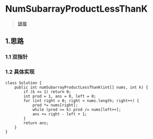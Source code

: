 # NumSubarrayProductLessThanK
> [链接](https://leetcode-cn.com/problems/subarray-product-less-than-k/submissions/)
## 1.思路
### 1.1 双指针
>
### 1.2 具体实现
```
class Solution {
    public int numSubarrayProductLessThanK(int[] nums, int k) {
        if (k <= 1) return 0;
        int prod = 1, ans = 0, left = 0;
        for (int right = 0; right < nums.length; right++) {
            prod *= nums[right];
            while (prod >= k) prod /= nums[left++];
            ans += right - left + 1;
        }
        return ans;
    }
}
```